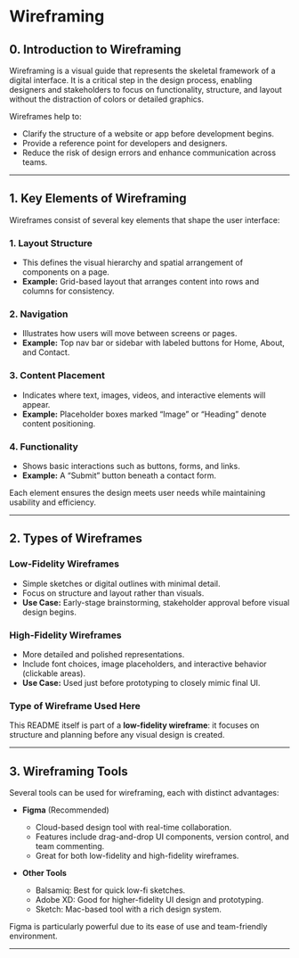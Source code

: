 # Wireframing

## 0. Introduction to Wireframing

Wireframing is a visual guide that represents the skeletal framework of a digital interface. It is a critical step in the design process, enabling designers and stakeholders to focus on functionality, structure, and layout without the distraction of colors or detailed graphics.

Wireframes help to:
- Clarify the structure of a website or app before development begins.
- Provide a reference point for developers and designers.
- Reduce the risk of design errors and enhance communication across teams.

---
## 1. Key Elements of Wireframing

Wireframes consist of several key elements that shape the user interface:

### 1. Layout Structure
- This defines the visual hierarchy and spatial arrangement of components on a page.
- **Example:** Grid-based layout that arranges content into rows and columns for consistency.
### 2. Navigation
- Illustrates how users will move between screens or pages.
- **Example:** Top nav bar or sidebar with labeled buttons for Home, About, and Contact.

### 3. Content Placement
- Indicates where text, images, videos, and interactive elements will appear.
- **Example:** Placeholder boxes marked “Image” or “Heading” denote content positioning.

### 4. Functionality
- Shows basic interactions such as buttons, forms, and links.
- **Example:** A “Submit” button beneath a contact form.

Each element ensures the design meets user needs while maintaining usability and efficiency.

---

## 2. Types of Wireframes

### Low-Fidelity Wireframes
- Simple sketches or digital outlines with minimal detail.
- Focus on structure and layout rather than visuals.
- **Use Case:** Early-stage brainstorming, stakeholder approval before visual design begins.

### High-Fidelity Wireframes
- More detailed and polished representations.
- Include font choices, image placeholders, and interactive behavior (clickable areas).
- **Use Case:** Used just before prototyping to closely mimic final UI.

### Type of Wireframe Used Here
This README itself is part of a **low-fidelity wireframe**: it focuses on structure and planning before any visual design is created.

---

## 3. Wireframing Tools

Several tools can be used for wireframing, each with distinct advantages:

- **Figma** (Recommended)
  - Cloud-based design tool with real-time collaboration.
  - Features include drag-and-drop UI components, version control, and team commenting.
  - Great for both low-fidelity and high-fidelity wireframes.
  
- **Other Tools**
  - Balsamiq: Best for quick low-fi sketches.
  - Adobe XD: Good for higher-fidelity UI design and prototyping.
  - Sketch: Mac-based tool with a rich design system.

Figma is particularly powerful due to its ease of use and team-friendly environment.

---
